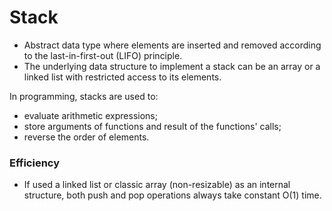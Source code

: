 # Stack

- Abstract data type where elements are inserted and removed according to the last-in-first-out (LIFO) principle.
- The underlying data structure to implement a stack can be an array or a linked list with restricted access to its elements.

In programming, stacks are used to:

- evaluate arithmetic expressions;
- store arguments of functions and result of the functions' calls;
- reverse the order of elements.

### Efficiency

- If used a linked list or classic array (non-resizable) as an internal structure, both push and pop operations always take constant O(1) time.